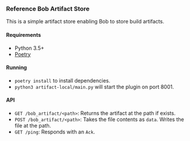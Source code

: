 ### Reference Bob Artifact Store

This is a simple artifact store enabling Bob to store build artifacts.

#### Requirements
- Python 3.5+
- [Poetry](https://poetry.eustace.io)

#### Running
- `poetry install` to install dependencies.
- `python3 artifact-local/main.py` will start the plugin on port 8001.

#### API
- `GET /bob_artifact/<path>`: Returns the artifact at the path if exists.
- `POST /bob_artifact/<path>`: Takes the file contents as `data`. Writes the file at the path.
- `GET /ping`: Responds with an `Ack`.
